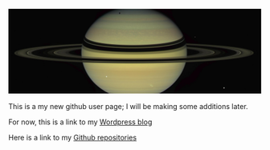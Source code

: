 ![Saturn Rings](/saturnrings.png)

This is a my new github user page; I will be making some additions later.

For now, this is a link to my [Wordpress blog](https://symbolicdomain.wordpress.com)

Here is a link to my [Github repositories](https://github.com/foustja)
